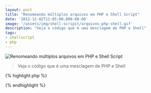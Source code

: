 ```yaml
---
layout: post
title: "Renomeando múltiplos arquivos em PHP e Shell Script"
date: '2012-12-02T11:05:00.000-08:00'
image: '/assets/img/shell-scripit/arquivos-php-shell.gif'
description: "Veja o código que é uma mesclagem de PHP e Shell"
tags:
- shellscript
- php
---
```


![Renomeando múltiplos arquivos em PHP e Shell Script](/assets/img/shell-scripit/arquivos-php-shell.gif "Renomeando múltiplos arquivos em PHP e Shell Script")

> Veja o código que é uma mesclagem de PHP e Shell

{% highlight php %}
<?php
/* damos um valor incial ao i para renomear os arquivos numerados no loop */
$i = 1;
	/* Iniciamos o loop foreach para listar os arquivos utilizando a função glob() */
	foreach (glob("*.*") as $arquivo) {
	/* utilizamos a função substr() para não mexermos na extensão do arquivo */
	$ext = substr($arquivo, -4);
		/* criamos uma condição para caso que as extensões forem maior que 3 letras e um ponto, ex.: jpeg, java... */
		/* Ou seja na renomeação se for maior que 3 letras o arquivo.jpeg, ficaria arquivojpeg, o (.) seria substituido, 
		logo, se a função strchr não encontrar o (.) no arquivo é que ele foi substituído, então quer dizer que o extensão
		 provavelmente foi maior que 3 letras, há outras formas de fazer isso, essa eu achei melhor */
		if(!strchr($ext, ".")){
			$ext = substr($arquivo, -5);
		}
		/* incluir aqui os arquivos que vc não deseja renomear, pus esse 3 como exemplo */
		if($arquivo == "index.php" || $arquivo == "backup.php" || $arquivo == "renomear.php"){
			//nao faça nada
		}else{
			/* utilizamos a função rename para renomear em numeração */
			rename($arquivo, $i++.$ext);			
		}
		
	}
	/* rodando os comandos acima, após ler esta parte, informa que os arquivos foram renomeados */
	echo "Renomeados!\n";
?>
{% endhighlight %}

<script async src="https://pagead2.googlesyndication.com/pagead/js/adsbygoogle.js"></script>

<!-- Informat -->
<ins class="adsbygoogle"
 style="display:block"
 data-ad-client="ca-pub-2838251107855362"
 data-ad-slot="2327980059"
 data-ad-format="auto"
 data-full-width-responsive="true"></ins>

<script>
(adsbygoogle = window.adsbygoogle || []).push({});
</script>



